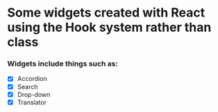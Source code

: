 # Some widgets created with React using the Hook system rather than class
### Widgets include things such as: 
* [x] Accordion
* [x] Search
* [x] Drop-down
* [x] Translator
